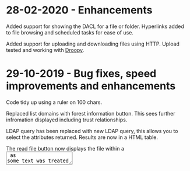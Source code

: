 # 28-02-2020 - Enhancements

Added support for showing the DACL for a file or folder. Hyperlinks added to file browsing and scheduled tasks for ease of use.

Added support for uploading and downloading files using HTTP. Upload tested and working with [Droopy](https://github.com/stackp/Droopy).

# 29-10-2019 - Bug fixes, speed improvements and enhancements

Code tidy up using a ruler on 100 chars.

Replaced list domains with forest information button. This sees further infromation displayed including trust relationships.

LDAP query has been replaced with new LDAP query, this allows you to select the attributes returned. Results are now in a HTML table.

The read file button now displays the file within a <textarea> as some text was treated as HTML.

List drives now displays the drive type so you can identify any mapped network drives, any drives that can not be browsed are removed from the list to save errors.

Navigating a root of a drive now displays 'LIST DRIVES' instead of 'GO BACK ONE LEVEL'.

Local Users & Groups was running slow due to the way the object was called, now displays results instantly.

Other speed improvements have been introduced to reduce time to display results.

The `OneLogicalMyth.hta` has been renamed to `OneLogicalShell.hta` thanks to Nye (@nyep) for the suggestion. Repo name will stay the same to save confusion.
